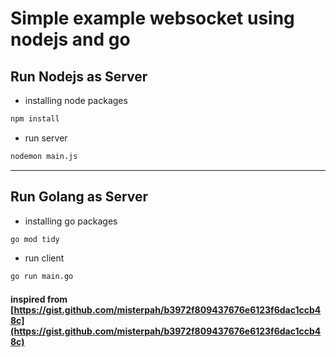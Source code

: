 # Simple example websocket using nodejs and go


## Run Nodejs as Server
 - installing node packages
 ``` bash
npm install
 ```
 - run server
 ``` bash 
 nodemon main.js
 ``` 

---
## Run Golang as Server
 - installing go packages
 ``` bash
go mod tidy
 ```
 - run client
 ``` bash 
 go run main.go
 ``` 



#### inspired from [https://gist.github.com/misterpah/b3972f809437676e6123f6dac1ccb48c](https://gist.github.com/misterpah/b3972f809437676e6123f6dac1ccb48c)